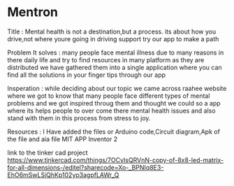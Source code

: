 # Mentron
Title : Mental health is not a destination,but a process. its about how you drive,not where youre going in driving support try our app to make a path  

Problem It solves : many people face mental illness due to many reasons in there daily life and try to find resources in many platform as they are distributed we have gathered them into a single                                    application where you can find all the solutions in your finger tips through our app  

Insperation : while deciding about our topic we came across raahee website where we  got to know that many people face different types of mental problems and we got inspired throug them and thought we could so a app where its helps people to over come there mental health issues and also stand with them in this process from stress to joy.

Resources : I Have added the files or Arduino code,Circuit diagram,Apk of the file and aia file MIT APP Inventor 2

link to the tinker cad project https://www.tinkercad.com/things/7OCvIsQRVnN-copy-of-8x8-led-matrix-for-all-dimensions-/editel?sharecode=Xo-_BPNIq8E3-EhO6mSwLSiQhKp102yp3agpfLAWr_Q
